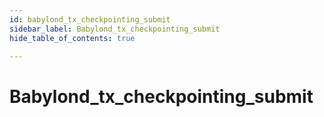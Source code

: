```yaml
---
id: babylond_tx_checkpointing_submit
sidebar_label: Babylond_tx_checkpointing_submit
hide_table_of_contents: true

---
```


# Babylond_tx_checkpointing_submit